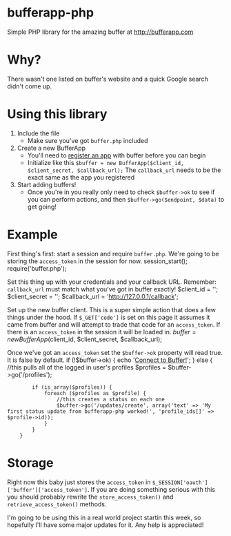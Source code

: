 bufferapp-php
=============

Simple PHP library for the amazing buffer at http://bufferapp.com

# Why?

There wasn't one listed on buffer's website and a quick Google search didn't come up.

# Using this library

1. Include the file
	- Make sure you've got `buffer.php` included
2. Create a new BufferApp
	- You'll need to [register an app](http://bufferapp.com/developers/api) with buffer before you can begin
	- Initialize like this `$buffer = new BufferApp($client_id, $client_secret, $callback_url);` The `callback_url` needs to be the exact same as the app you registered
3. Start adding buffers!
	- Once you're in you really only need to check `$buffer->ok` to see if you can perform actions, and then `$buffer->go($endpoint, $data)` to get going!
		
# Example

First thing's first: start a session and require `buffer.php`. We're going to be storing the `access_token` in the session for now.
		session_start();
		require('buffer.php');

Set this thing up with your credentials and your callback URL. Remember: `callback_url` must match what you've got in buffer exactly!
		$client_id = '';
		$client_secret = '';
		$callback_url = 'http://127.0.0.1/callback';

Set up the new buffer client. This is a super simple action that does a few things under the hood.
If `$_GET['code']` is set on this page it assumes it came from buffer and will attempt to trade that code for an `access_token`.
If there is an `access_token` in the session it will be loaded in.
		$buffer = new BufferApp($client_id, $client_secret, $callback_url);

Once we've got an `access_token` set the `$buffer->ok` property will read true. It is false by default. 
		if (!$buffer->ok) {
			echo '<a href="' . $buffer->get_login_url() . '">Connect to Buffer!</a>';
		} else {
			//this pulls all of the logged in user's profiles
			$profiles = $buffer->go('/profiles');
			
			if (is_array($profiles)) {
				foreach ($profiles as $profile) {
					//this creates a status on each one
					$buffer->go('/updates/create', array('text' => 'My first status update from bufferapp-php worked!', 'profile_ids[]' => $profile->id));
				}
			}
		}

# Storage

Right now this baby just stores the `access_token` in `$_SESSION['oauth']['buffer']['access_token']`. If you are doing something serious with this you should probably rewrite the `store_access_token()` and `retrieve_access_token()` methods.

I'm going to be using this in a real world project startin this week, so hopefully I'll have some major updates for it. Any help is appreciated!